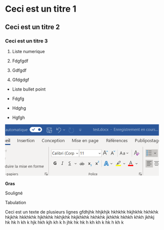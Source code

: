 # Ceci est un titre 1

## Ceci est un titre 2

### Ceci est un titre 3

1.  Liste numerique

2.  Fdgfgdf

3.  Gdfgdf

4.  Gfdgdgf

<!-- end list -->

  - Liste bullet point

  - Fdgfg

  - Hdghg

  - Hgfgh

![](./NAT/media/image1.png)

**Gras**

<span class="underline">Souligné</span>

Tabulation

Ceci est un texte de plusieurs lignes gfdhjhk hhjkhjk hkhkhk hkjhkhk
hkhkhk hkjkhk hkkhkhk hjkhkhk hkhjkhk hkjkhkhk hkhkhk jkhkhk hkhkh khkh
jkhkj hk hk h kh k hjk hkh kjh kh k h jhk hk hk h kh kh k hk h kh k
